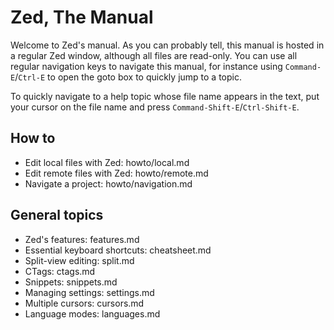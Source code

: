 Zed, The Manual
===============

Welcome to Zed's manual. As you can probably tell, this manual is hosted in a
regular Zed window, although all files are read-only. You can use all regular
navigation keys to navigate this manual, for instance using `Command-E`/`Ctrl-E`
to open the goto box to quickly jump to a topic.

To quickly navigate to a help topic whose file name appears in the text,
put your cursor on the file name and press `Command-Shift-E`/`Ctrl-Shift-E`.

How to
------

* Edit local files with Zed: howto/local.md
* Edit remote files with Zed: howto/remote.md
* Navigate a project: howto/navigation.md

General topics
--------------

* Zed's features: features.md
* Essential keyboard shortcuts: cheatsheet.md
* Split-view editing: split.md
* CTags: ctags.md
* Snippets: snippets.md
* Managing settings: settings.md
* Multiple cursors: cursors.md
* Language modes: languages.md
